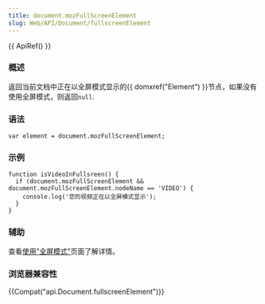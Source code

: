 ```yaml
---
title: document.mozFullScreenElement
slug: Web/API/Document/fullscreenElement
---
```


{{ ApiRef() }}

### 概述

返回当前文档中正在以全屏模式显示的{{ domxref("Element") }}节点，如果没有使用全屏模式，则返回`null`.

### 语法

```plain
var element = document.mozFullScreenElement;
```

### 示例

```plain
function isVideoInFullsreen() {
  if (document.mozFullScreenElement && document.mozFullScreenElement.nodeName == 'VIDEO') {
    console.log('您的视频正在以全屏模式显示');
  }
}
```

### 辅助

查看[使用"全屏模式"](/zh-CN/docs/DOM/Using_full-screen_mode)页面了解详情。

### 浏览器兼容性

{{Compat("api.Document.fullscreenElement")}}
